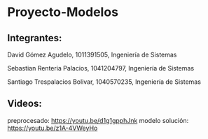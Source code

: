 # Proyecto-Modelos

## Integrantes:

David Gómez Agudelo, 1011391505, Ingeniería de Sistemas 

Sebastian Renteria Palacios, 1041204797, Ingeniería de Sistemas

Santiago Trespalacios Bolivar, 1040570235, Ingeniería de Sistemas

## Videos:
preprocesado: https://youtu.be/d1g1gpphJnk
modelo solución: https://youtu.be/z1A-4VWeyHo
